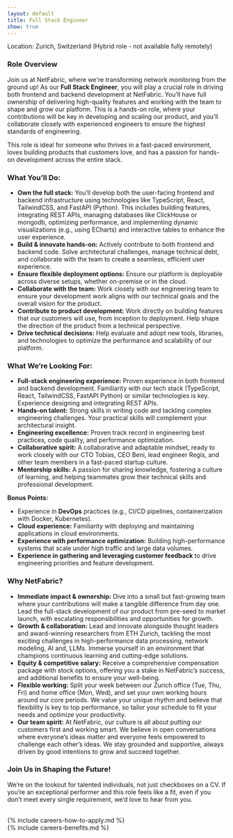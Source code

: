 ```yaml
---
layout: default
title: Full Stack Engineer
show: true
---
```


Location: Zurich, Switzerland (Hybrid role - not available fully remotely)


### Role Overview

Join us at NetFabric, where we're transforming network monitoring from the ground up! As our **Full Stack Engineer**, you will play a crucial role in driving both frontend and backend development at NetFabric. You’ll have full ownership of delivering high-quality features and working with the team to shape and grow our platform. This is a hands-on role, where your contributions will be key in developing and scaling our product, and you’ll collaborate closely with experienced engineers to ensure the highest standards of engineering.

This role is ideal for someone who thrives in a fast-paced environment, loves building products that customers love, and has a passion for hands-on development across the entire stack.



### What You’ll Do:
- **Own the full stack:** You’ll develop both the user-facing frontend and backend infrastructure using technologies like TypeScript, React, TailwindCSS, and FastAPI (Python). This includes building features, integrating REST APIs, managing databases like ClickHouse or mongodb, optimizing performance, and implementing dynamic visualizations (e.g., using ECharts) and interactive tables to enhance the user experience.
- **Build & innovate hands-on:** Actively contribute to both frontend and backend code. Solve architectural challenges, manage technical debt, and collaborate with the team to create a seamless, efficient user experience.
- **Ensure flexible deployment options:** Ensure our platform is deployable across diverse setups, whether on-premise or in the cloud.
- **Collaborate with the team:** Work closely with our engineering team to ensure your development work aligns with our technical goals and the overall vision for the product.
- **Contribute to product development:** Work directly on building features that our customers will use, from inception to deployment. Help shape the direction of the product from a technical perspective.
- **Drive technical decisions:** Help evaluate and adopt new tools, libraries, and technologies to optimize the performance and scalability of our platform.



### What We’re Looking For:
- **Full-stack engineering experience:** Proven experience in both frontend and backend development. Familiarity with our tech stack (TypeScript, React, TailwindCSS, FastAPI Python) or similar technologies is key. Experience designing and integrating REST APIs. 
- **Hands-on talent:** Strong skills in writing code and tackling complex engineering challenges. Your practical skills will complement your architectural insight.
- **Engineering excellence:** Proven track record in engineering best practices, code quality, and performance optimization.
- **Collaborative spirit:** A collaborative and adaptable mindset, ready to work closely with our CTO Tobias, CEO Beni, lead engineer Regis, and other team members in a fast-paced startup culture.
- **Mentorship skills:** A passion for sharing knowledge, fostering a culture of learning, and helping teammates grow their technical skills and professional development.

**Bonus Points:**
- Experience in **DevOps** practices (e.g., CI/CD pipelines,  containerization with Docker, Kubernetes).
- **Cloud experience:** Familiarity with deploying and maintaining applications in cloud environments.
- **Experience with performance optimization:** Building high-performance systems that scale under high traffic and large data volumes.
- **Experience in gathering and leveraging customer feedback** to drive engineering priorities and feature development.


### Why NetFabric?

- **Immediate impact & ownership:** Dive into a small but fast-growing team where your contributions will make a tangible difference from day one. Lead the full-stack development of our product from pre-seed to market launch, with escalating responsibilities and opportunities for growth.
- **Growth & collaboration:** Lead and innovate alongside thought leaders and award-winning researchers from ETH Zurich, tackling the most exciting challenges in high-performance data processing, network modeling, AI and, LLMs. Immerse yourself in an environment that champions continuous learning and cutting-edge solutions.
- **Equity & competitive salary:** Receive a comprehensive compensation package with stock options, offering you a stake in NetFabric’s success, and additional benefits to ensure your well-being.
- **Flexible working:** Split your week between our Zurich office (Tue, Thu, Fri) and home office (Mon, Wed), and set your own working hours around our core periods. We value your unique rhythm and believe that flexibility is key to top performance, so tailor your schedule to fit your needs and optimize your productivity.
- **Our team spirit:** At NetFabric, our culture is all about putting our customers first and working smart. We believe in open conversations where everyone’s ideas matter and everyone feels empowered to challenge each other’s ideas. We stay grounded and supportive, always driven by good intentions to grow and succeed together.

### Join Us in Shaping the Future!
We’re on the lookout for talented individuals, not just checkboxes on a CV. If you’re an exceptional performer and this role feels like a fit, even if you don’t meet every single requirement, we’d love to hear from you.


<br>
{% include careers-how-to-apply.md %}
<br>
{% include careers-benefits.md %}
